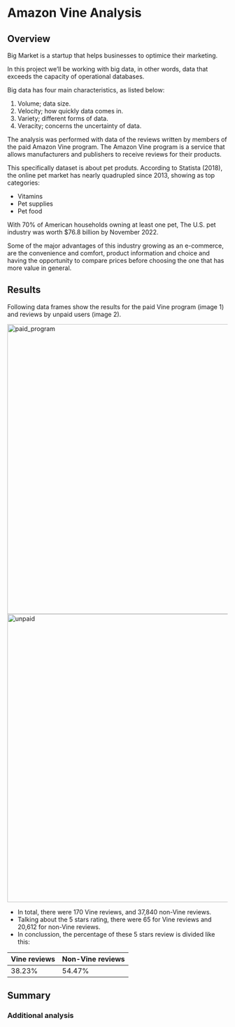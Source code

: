 # Amazon Vine Analysis

## Overview

Big Market is a startup that helps businesses to optimice their marketing. 

In this project we’ll be working with big data, in other words, data that exceeds the capacity of operational databases. 

Big data has four main characteristics, as listed below:
1. Volume; data size.
2. Velocity; how quickly data comes in. 
3. Variety; different forms of data. 
4. Veracity; concerns the uncertainty of data. 

The analysis was performed with data of the reviews written by members of the paid Amazon Vine program. The Amazon Vine program is a service that allows manufacturers and publishers to receive reviews for their products. 

This specifically dataset is about pet produts. According to Statista (2018), the online pet market has nearly quadrupled since 2013, showing as top categories:
- Vitamins
- Pet supplies
- Pet food

With 70% of American households owning at least one pet, The U.S. pet industry was worth $76.8 billion by November 2022. 

Some of the major advantages of this industry growing as an e-commerce, are the convenience and comfort, product information and choice and having the opportunity to compare prices before choosing the one that has more value in general. 

## Results 

Following data frames show the results for the paid Vine program (image 1) and reviews by unpaid users (image 2). 

<img width="663" alt="paid_program" src="https://user-images.githubusercontent.com/113856917/215587874-6b4756a1-5656-43ce-a0fc-410e783f6fb7.png">


<img width="659" alt="unpaid" src="https://user-images.githubusercontent.com/113856917/215587901-5f4accc5-58b1-4eb5-95b0-dc1c582d395b.png">

- In total, there were 170 Vine reviews, and 37,840 non-Vine reviews. 
- Talking about the 5 stars rating, there were 65 for Vine reviews and 20,612 for non-Vine reviews. 
- In conclussion, the percentage of these 5 stars review is divided like this:

Vine reviews  | Non-Vine reviews
------------- | -------------
38.23%        | 54.47%


## Summary 

### Additional analysis 
